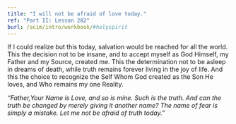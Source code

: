 ```yaml
---
title: "I will not be afraid of love today."
ref: "Part II: Lesson 282"
burl: /acim/intro/workbook/#holyspirit
---
```


If I could realize but this today, salvation would be reached for all
the world. This the decision not to be insane, and to accept myself as
God Himself, my Father and my Source, created me. This the determination
not to be asleep in dreams of death, while truth remains forever living
in the joy of life. And this the choice to recognize the Self Whom God
created as the Son He loves, and Who remains my one Reality.

*“Father,Your Name is Love, and so is mine. Such is the truth. And can
the truth be changed by merely giving it another name? The name of fear
is simply a mistake. Let me not be afraid of truth today.”*


